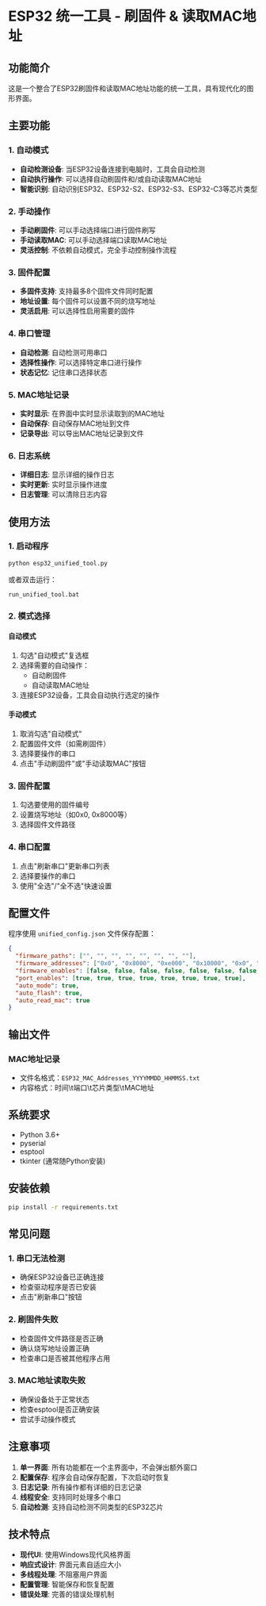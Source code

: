 # ESP32 统一工具 - 刷固件 & 读取MAC地址

## 功能简介

这是一个整合了ESP32刷固件和读取MAC地址功能的统一工具，具有现代化的图形界面。

## 主要功能

### 1. 自动模式
- **自动检测设备**: 当ESP32设备连接到电脑时，工具会自动检测
- **自动执行操作**: 可以选择自动刷固件和/或自动读取MAC地址
- **智能识别**: 自动识别ESP32、ESP32-S2、ESP32-S3、ESP32-C3等芯片类型

### 2. 手动操作
- **手动刷固件**: 可以手动选择端口进行固件刷写
- **手动读取MAC**: 可以手动选择端口读取MAC地址
- **灵活控制**: 不依赖自动模式，完全手动控制操作流程

### 3. 固件配置
- **多固件支持**: 支持最多8个固件文件同时配置
- **地址设置**: 每个固件可以设置不同的烧写地址
- **灵活启用**: 可以选择性启用需要的固件

### 4. 串口管理
- **自动检测**: 自动检测可用串口
- **选择性操作**: 可以选择特定串口进行操作
- **状态记忆**: 记住串口选择状态

### 5. MAC地址记录
- **实时显示**: 在界面中实时显示读取到的MAC地址
- **自动保存**: 自动保存MAC地址到文件
- **记录导出**: 可以导出MAC地址记录到文件

### 6. 日志系统
- **详细日志**: 显示详细的操作日志
- **实时更新**: 实时显示操作进度
- **日志管理**: 可以清除日志内容

## 使用方法

### 1. 启动程序
```bash
python esp32_unified_tool.py
```
或者双击运行：
```
run_unified_tool.bat
```

### 2. 模式选择

#### 自动模式
1. 勾选"自动模式"复选框
2. 选择需要的自动操作：
   - 自动刷固件
   - 自动读取MAC地址
3. 连接ESP32设备，工具会自动执行选定的操作

#### 手动模式
1. 取消勾选"自动模式"
2. 配置固件文件（如需刷固件）
3. 选择要操作的串口
4. 点击"手动刷固件"或"手动读取MAC"按钮

### 3. 固件配置
1. 勾选要使用的固件编号
2. 设置烧写地址（如0x0, 0x8000等）
3. 选择固件文件路径

### 4. 串口配置
1. 点击"刷新串口"更新串口列表
2. 选择要操作的串口
3. 使用"全选"/"全不选"快速设置

## 配置文件

程序使用 `unified_config.json` 文件保存配置：

```json
{
  "firmware_paths": ["", "", "", "", "", "", "", ""],
  "firmware_addresses": ["0x0", "0x8000", "0xe000", "0x10000", "0x0", "0x0", "0x0", "0x0"],
  "firmware_enables": [false, false, false, false, false, false, false, false],
  "port_enables": [true, true, true, true, true, true, true, true],
  "auto_mode": true,
  "auto_flash": true,
  "auto_read_mac": true
}
```

## 输出文件

### MAC地址记录
- 文件名格式：`ESP32_MAC_Addresses_YYYYMMDD_HHMMSS.txt`
- 内容格式：时间\t端口\t芯片类型\tMAC地址

## 系统要求

- Python 3.6+
- pyserial
- esptool
- tkinter (通常随Python安装)

## 安装依赖

```bash
pip install -r requirements.txt
```

## 常见问题

### 1. 串口无法检测
- 确保ESP32设备已正确连接
- 检查驱动程序是否已安装
- 点击"刷新串口"按钮

### 2. 刷固件失败
- 检查固件文件路径是否正确
- 确认烧写地址设置正确
- 检查串口是否被其他程序占用

### 3. MAC地址读取失败
- 确保设备处于正常状态
- 检查esptool是否正确安装
- 尝试手动操作模式

## 注意事项

1. **单一界面**: 所有功能都在一个主界面中，不会弹出额外窗口
2. **配置保存**: 程序会自动保存配置，下次启动时恢复
3. **日志记录**: 所有操作都有详细的日志记录
4. **线程安全**: 支持同时处理多个串口
5. **自动检测**: 支持自动检测不同类型的ESP32芯片

## 技术特点

- **现代UI**: 使用Windows现代风格界面
- **响应式设计**: 界面元素自适应大小
- **多线程处理**: 不阻塞用户界面
- **配置管理**: 智能保存和恢复配置
- **错误处理**: 完善的错误处理机制 